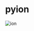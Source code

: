 # pyion
![ion](https://user-images.githubusercontent.com/5782934/77261076-e1f74c80-6c9c-11ea-927f-b10ad1762ccd.png)
